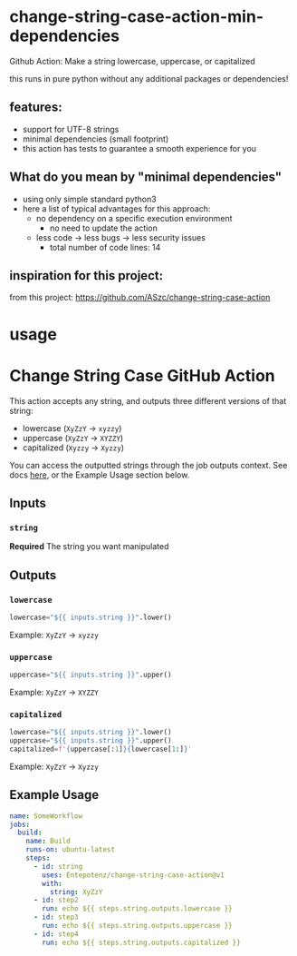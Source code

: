 # change-string-case-action-min-dependencies
Github Action: Make a string lowercase, uppercase, or capitalized

this runs in pure python without any additional packages or dependencies!

 ## features:
 - support for UTF-8 strings
 - minimal dependencies (small footprint)
 - this action has tests to guarantee a smooth experience for you

## What do you mean by "minimal dependencies"
- using only simple standard python3
- here a list of typical advantages for this approach:
    - no dependency on a specific execution environment
        - no need to update the action
    - less code -> less bugs -> less security issues
        - total number of code lines: 14

## inspiration for this project:
from this project: https://github.com/ASzc/change-string-case-action

# usage

# Change String Case GitHub Action

This action accepts any string, and outputs three different versions of that string:

- lowercase (`XyZzY` -> `xyzzy`)
- uppercase (`XyZzY` -> `XYZZY`)
- capitalized (`Xyzzy` -> `Xyzzy`)

You can access the outputted strings through the job outputs context. See docs [here](https://docs.github.com/en/actions/reference/workflow-syntax-for-github-actions#jobsjobs_idoutputs), or the Example Usage section below.

## Inputs

### `string`

**Required** The string you want manipulated

## Outputs

### `lowercase`

```python
lowercase="${{ inputs.string }}".lower()
```

Example: `XyZzY` -> `xyzzy`

### `uppercase`

```python
uppercase="${{ inputs.string }}".upper()
```

Example: `XyZzY` -> `XYZZY`

### `capitalized`

```python
lowercase="${{ inputs.string }}".lower()
uppercase="${{ inputs.string }}".upper()
capitalized=f'{uppercase[:1]}{lowercase[1:]}'
```

Example: `XyZzY` -> `Xyzzy`

## Example Usage

```yaml
name: SomeWorkflow
jobs:
  build:
    name: Build
    runs-on: ubuntu-latest
    steps:
      - id: string
        uses: Entepotenz/change-string-case-action@v1
        with:
          string: XyZzY
      - id: step2
        run: echo ${{ steps.string.outputs.lowercase }}
      - id: step3
        run: echo ${{ steps.string.outputs.uppercase }}
      - id: step4
        run: echo ${{ steps.string.outputs.capitalized }}
```
